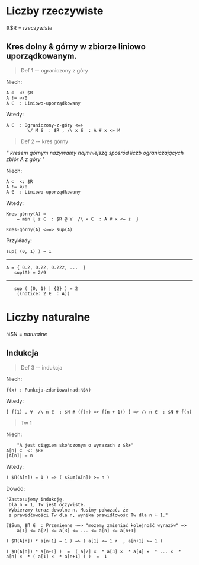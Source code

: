 
# Liczby rzeczywiste

ℝ$R = _rzeczywiste_

## Kres dolny & górny w zbiorze liniowo uporządkowanym.
>Def 1 -- ograniczony z góry

Niech:

    A ⊂  <: $R  
    A != ∅/0  
    A ∈  : Liniowo-uporządkowany
Wtedy:

    A ∈  : Ograniczony-z-góry <=> 
            \/ M ∈  : $R , /\ x ∈  : A # x <= M

>Def 2 -- kres górny

_"
kresem górnym nazywamy najmniejszą spośród liczb ograniczających zbiór A z góry
"_

Niech:

    A ⊂  <: $R  
    A != ∅/0  
    A ∈  : Liniowo-uporządkowany
Wtedy:

    Kres-górny(A) =
        = min { z ∈  : $R @ ∀  /\ x ∈  : A # x <= z  } 
    
    Kres-górny(A) <⇒=> sup(A)


Przykłady:

    sup( (0, 1) ) = 1
---
    A = { 0.2, 0.22, 0.222, ...  }
       sup(A) = 2/9
---
       sup ( (0, 1) | {2} ) = 2
        ((notice: 2 ∈  : A))

# Liczby naturalne
ℕ$N = _naturalne_

## Indukcja
>Def 3 -- indukcja

Niech:

    f(x) : Funkcja-zdaniowa(nad:ℕ$N)
Wtedy:

    [ f(1) , ∀  /\ n ∈  : $N # (f(n) => f(n + 1)) ] => /\ n ∈  : $N # f(n)

>Tw 1

Niech:

        "A jest ciągiem skończonym o wyrazach z $R+"
    A[n] ⊂  <: $R+
    |A[n]| = n
    
Wtedy:

    ( $П(A[n]) = 1 ) => ( $Sum(A[n]) >= n )
Dowód:

    "Zastosujemy indukcję.
     Dla n = 1, Tw jest oczywiste.
     Wybierzmy teraz dowolne n. Musimy pokazać, że
     z prawidłowości Tw dla n, wynika prawidłowość Tw dla n + 1."

    ∑$Sum, $П ∈  : Przemienne ⇒=> "możemy zmieniać kolejność wyrazów" => 
        a[1] <= a[2] <= a[3] <= ... <= a[n] <= a[n+1]
    
    ( $П(A[n]) * a[n+1] = 1 ) => ( a[1] <= 1 ∧  , a[n+1] >= 1 )

    ( $П(A[n]) * a[n+1] )  =  ( a[2] ×  * a[3] ×  * a[4] ×  * ... ×  * a[n] ×  * ( a[1] ×  * a[n+1] ) )  =  1


